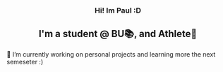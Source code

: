 

<h3 align="center">
  Hi! Im Paul :D
</h3>

<h2 align="center">
  I'm a student @ BU📚, and Athlete🏐
</h2>
<p> 🔭 I’m currently working on personal projects and learning more the next semeseter :) </p>


